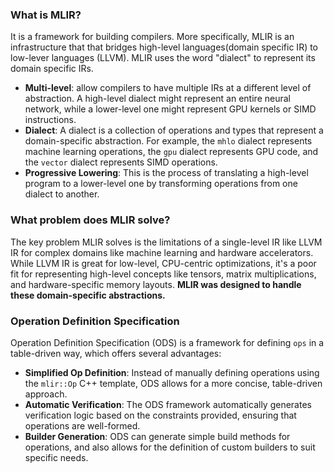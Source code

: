 ### What is MLIR?

It is a framework for building compilers. More specifically, MLIR is an infrastructure that that bridges high-level languages(domain specific IR) to low-lever languages (LLVM). MLIR uses the word "dialect" to represent its domain specific IRs.

- **Multi-level**: allow compilers to have multiple IRs at a different level of abstraction. A high-level dialect might represent an entire neural network, while a lower-level one might represent GPU kernels or SIMD instructions.
- **Dialect**:  A dialect is a collection of operations and types that represent a domain-specific abstraction. For example, the `mhlo` dialect represents machine learning operations, the `gpu` dialect represents GPU code, and the `vector` dialect represents SIMD operations.
- **Progressive Lowering**: This is the process of translating a high-level program to a lower-level one by transforming operations from one dialect to another.

### What problem does MLIR solve?

The key problem MLIR solves is the limitations of a single-level IR like LLVM IR for complex domains like machine learning and hardware accelerators. While LLVM IR is great for low-level, CPU-centric optimizations, it's a poor fit for representing high-level concepts like tensors, matrix multiplications, and hardware-specific memory layouts. **MLIR was designed to handle these domain-specific abstractions.**

### Operation Definition Specification

Operation Definition Specification (ODS) is a framework for defining `ops` in a table-driven way, which offers several advantages:

- **Simplified Op Definition**: Instead of manually defining operations using the `mlir::Op` C++ template, ODS allows for a more concise, table-driven approach.
- **Automatic Verification**: The ODS framework automatically generates verification logic based on the constraints provided, ensuring that operations are well-formed.
- **Builder Generation**: ODS can generate simple build methods for operations, and also allows for the definition of custom builders to suit specific needs.